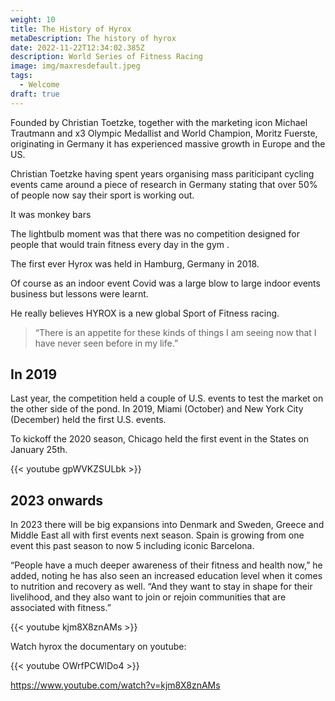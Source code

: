 ```yaml
---
weight: 10
title: The History of Hyrox
metaDescription: The history of hyrox
date: 2022-11-22T12:34:02.385Z
description: World Series of Fitness Racing
image: img/maxresdefault.jpeg
tags:
  - Welcome
draft: true
---
```

F﻿ounded by Christian Toetzke, together with the marketing icon Michael Trautmann and x3 Olympic Medallist and World Champion, Moritz Fuerste, originating in Germany it has experienced massive growth in Europe and the US.

Christian Toetzke having spent years organising mass pariticipant cycling events came around a piece of research in Germany stating that over 50% of people now say their sport is working out. 





It was monkey bars 



The lightbulb moment was that there was no competition designed for people that would train fitness every day in the gym .

The first ever Hyrox was held in Hamburg, Germany in 2018.

Of course as an indoor event Covid was a large blow to large indoor events business but lessons were learnt.

He really believes HYROX is a new global Sport of Fitness racing.

> “There is an appetite for these kinds of things I am seeing now that I have never seen before in my life.”  
>
>



## In 2019 

Last year, the competition held a couple of U.S. events to test the market on the other side of the pond. In 2019, Miami (October) and New York City (December) held the first U.S. events.

To kickoff the 2020 season, Chicago held the first event in the States on January 25th.

{{< youtube gpWVKZSULbk >}}

## 2023 onwards

In 2023 there will be big expansions into Denmark and Sweden, Greece and Middle East all with first events next season. Spain is growing from one event this past season to now 5 including iconic Barcelona.



“People have a much deeper awareness of their fitness and health now,” he added, noting he has also seen an increased education level when it comes to nutrition and recovery as well. “And they want to stay in shape for their livelihood, and they also want to join or rejoin communities that are associated with fitness.” 





{{< youtube kjm8X8znAMs >}}







Watch hyrox the documentary on youtube:

{{< youtube OWrfPCWlDo4 >}}







https://www.youtube.com/watch?v=kjm8X8znAMs